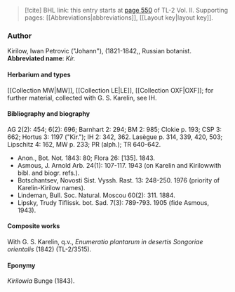 > [!cite] BHL link: this entry starts at [page 550](https://www.biodiversitylibrary.org/page/33068792) of TL-2 Vol. II.
> Supporting pages: [[Abbreviations|abbreviations]], [[Layout key|layout key]].

### Author

Kirilow, Iwan Petrovic ("Johann"), (1821-1842,, Russian botanist. 
**Abbreviated name**: *Kir.*

#### Herbarium and types

[[Collection MW|MW]], [[Collection LE|LE]], [[Collection OXF|OXF]]; for further material, collected with G. S. Karelin, see IH.

#### Bibliography and biography

AG 2(2): 454; 6(2): 696; Barnhart 2: 294; BM 2: 985; Clokie p. 193; CSP 3: 662; Hortus 3: 1197 ("Kir."); IH 2: 342, 362. Lasègue p. 314, 339, 420, 503; Lipschitz 4: 162, MW p. 233; PR (alph.); TR 640-642.
- Anon., Bot. Not. 1843: 80; Flora 26: \[135\]. 1843.
- Asmous, J. Arnold Arb. 24(1): 107-117. 1943 (on Karelin and Kirilowwith bibl. and biogr. refs.).
- Botschantsev, Novosti Sist. Vyssh. Rast. 13: 248-250. 1976 (priority of Karelin-Kirilow names).
- Lindeman, Bull. Soc. Natural. Moscou 60(2): 311. 1884.
- Lipsky, Trudy Tiflissk. bot. Sad. 7(3): 789-793. 1905 (fide Asmous, 1943).

#### Composite works

With G. S. Karelin, q.v., *Enumeratio plantarum in desertis Songoriae orientalis* (1842) (TL-2/3515).

#### Eponymy

*Kirilowia* Bunge (1843).


